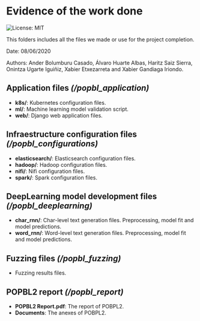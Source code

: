 # Evidence of the work done

![License: MIT](https://img.shields.io/badge/License-MIT-blue.svg)

This folders includes all the files we made or use for the project completion.

Date: 08/06/2020

Authors: Ander Bolumburu Casado, Álvaro Huarte Albas, Haritz Saiz Sierra, Onintza Ugarte Iguiñiz, Xabier Etxezarreta and Xabier Gandiaga Iriondo.


## Application files *(/popbl_application)*

- **k8s/**: Kubernetes configuration files.
- **ml/**: Machine learning model validation script.
- **web/**: Django web application files.

## Infraestructure configuration files *(/popbl_configurations)*

- **elasticsearch/**: Elasticsearch configuration files.
- **hadoop/**: Hadoop configuration files.
- **nifi/**: Nifi configuration files.
- **spark/**: Spark configuration files.

## DeepLearning model development files *(/popbl_deeplearning)*

- **char_rnn/**: Char-level text generation files. Preprocessing, model fit and model predictions.
- **word_rnn/**: Word-level text generation files. Preprocessing, model fit and model predictions.

## Fuzzing files *(/popbl_fuzzing)*

- Fuzzing results files.

## POPBL2 report *(/popbl_report)*

- **POPBL2 Report.pdf**: The report of POBPL2.
- **Documents**: The anexes of POBPL2.

